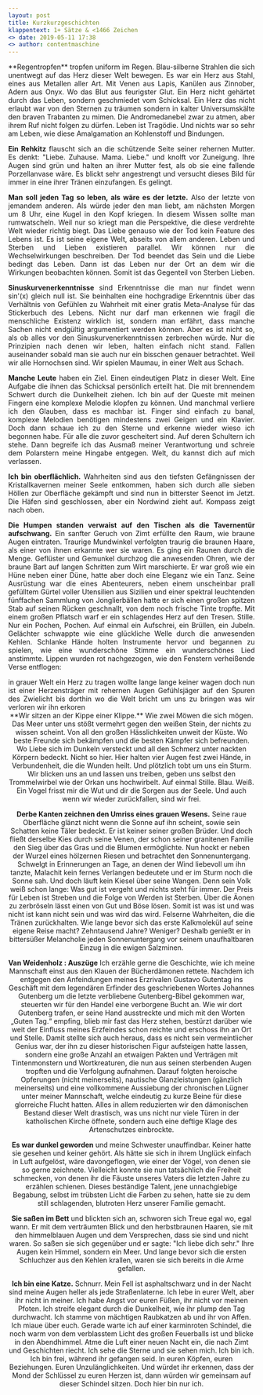 ```yaml
---
layout: post
title: Kurzkurzgeschichten 
klappentext: 1+ Sätze & <1466 Zeichen
<> date: 2019-05-11 17:38
<> author: contentmaschine
---
```

<div style="text-align:justify">
**Regentropfen** tropfen uniform im Regen. Blau-silberne Strahlen die sich unentwegt auf das Herz dieser Welt bewegen. Es war ein Herz aus Stahl, eines aus Metallen aller Art. Mit Venen aus Lapis, Kanülen aus Zinnober, Adern aus Onyx. Wo das Blut aus feurigster Glut. Ein Herz nicht gehärtet durch das Leben, sondern geschmiedet vom Schicksal. Ein Herz das nicht erlaubt war von den Sternen zu träumen sondern in kalter Universumskälte den braven Trabanten zu mimen. Die Andromedanebel zwar zu atmen, aber ihrem Ruf nicht folgen zu dürfen. Leben ist Tragödie. Und nichts war so sehr am Leben, wie diese Amalgamation an Kohlenstoff und Bindungen.

**Ein Rehkitz** flauscht sich an die schützende Seite seiner rehernen Mutter. Es denkt: "Liebe. Zuhause. Mama. Liebe." und knolft vor Zuneigung. Ihre Augen sind grün und halten an ihrer Mutter fest, als ob sie eine fallende Porzellanvase wäre. Es blickt sehr angestrengt und versucht dieses Bild für immer in eine ihrer Tränen einzufangen. Es gelingt.

**Man soll jeden Tag so leben, als wäre es der letzte.** Also der letzte von jemandem anderen. Als würde jeder den man liebt, am nächsten Morgen um 8 Uhr, eine Kugel in den Kopf kriegen. In diesem Wissen sollte man rumwatscheln. Weil nur so kriegt man die Perspektive, die diese verdrehte Welt wieder richtig biegt. Das Liebe genauso wie der Tod kein Feature des Lebens ist. Es ist seine eigene Welt, abseits von allem anderen. Leben und Sterben und Lieben existieren parallel. Wir können nur die Wechselwirkungen beschreiben. Der Tod beendet das Sein und die Liebe bedingt das Leben. Dann ist das Leben nur der Ort an dem wir die Wirkungen beobachten können. Somit ist das Gegenteil von Sterben Lieben.

**Sinuskurvenerkenntnisse** sind Erkenntnisse die man nur findet wenn sin'(x) gleich null ist. Sie beinhalten eine hochgradige Erkenntnis über das Verhältnis von Gefühlen zu Wahrheit mit einer gratis Meta-Analyse für das Stickerbuch des Lebens. Nicht nur darf man erkennen wie fragil die menschliche Existenz wirklich ist, sondern man erfährt, dass manche Sachen nicht endgültig argumentiert werden können. Aber es ist nicht so, als ob alles vor den Sinuskurvenerkenntnissen zerbrechen würde. Nur die Prinzipien nach denen wir leben, halten einfach nicht stand. Fallen auseinander sobald man sie auch nur ein bisschen genauer betrachtet. Weil wir alle Hornochsen sind. Wir spielen Maumau, in einer Welt aus Schach. 

**Manche Leute** haben ein Ziel. Einen eindeutigen Platz in dieser Welt. Eine Aufgabe die ihnen das Schicksal persönlich erteilt hat. Die mit brennendem Schwert durch die Dunkelheit ziehen. Ich bin auf der Queste mit meinen Fingern eine komplexe Melodie klopfen zu können. Und manchmal verliere ich den Glauben, dass es machbar ist. Finger sind einfach zu banal, komplexe Melodien benötigen mindestens zwei Geigen und ein Klavier. Doch dann schaue ich zu den Sterne und erkenne wieder wieso ich begonnen habe. Für alle die zuvor gescheitert sind. Auf deren Schultern ich stehe. Dann begreife ich das Ausmaß meiner Verantwortung und schreie dem Polarstern meine Hingabe entgegen. Welt, du kannst dich auf mich verlassen.

**Ich bin oberflächlich.** Wahrheiten sind aus den tiefsten Gefängnissen der Kristallkavernen meiner Seele entkommen, haben sich durch alle sieben Höllen zur Oberfläche gekämpft und sind nun in bitterster Seenot im Jetzt. Die Häfen sind geschlossen, aber ein Nordwind zieht auf. Kompass zeigt nach oben. 

**Die Humpen standen verwaist auf den Tischen als die Tavernentür aufschwang.** Ein sanfter Geruch von Zimt erfüllte den Raum, wie braune Augen eintraten. Traurige Mundwinkel verfolgten traurig die braunen Haare, als einer von ihnen erkannte wer sie waren. Es ging ein Raunen durch die Menge. Geflüster und Gemunkel durchzog die anwesenden Ohren, wie der braune Bart auf langen Schritten zum Wirt marschierte. Er war groß wie ein Hüne neben einer Düne, hatte aber doch eine Eleganz wie ein Tanz. Seine Ausrüstung war die eines Abenteurers, neben einem unscheinbar prall gefülltem Gürtel voller Utensilien aus Sizilien und einer spektral leuchtenden fünffachen Sammlung von Jonglierbällen hatte er sich einen großen spitzen Stab auf seinen Rücken geschnallt, von dem noch frische Tinte tropfte. Mit einem großen Pflatsch warf er ein schlagendes Herz auf den Tresen. Stille. Nur ein Pochen, Pochen. Auf einmal ein Aufschrei, ein Brüllen, ein Jubeln. Gelächter schwappte wie eine glückliche Welle durch die anwesenden Kehlen. Schlanke Hände holten Instrumente hervor und begannen zu spielen, wie eine wunderschöne Stimme ein wunderschönes Lied anstimmte. Lippen wurden rot nachgezogen, wie den Fenstern verheißende Verse entflogen: 
</div>

<div style="text-align: justify">
in grauer Welt ein Herz zu tragen  
wollte lange lange keiner wagen  
doch nun ist einer Herzensträger  
mit rehernen Augen Gefühlsjäger  
auf den Spuren des Zwielicht  
bis dorthin wo die Welt bricht  
um uns zu bringen was wir verloren  
wir ihn erkoren  
</div>

<div style="text-align: center">
**Wir sitzen an der Kippe einer Klippe.** Wie zwei Möwen die sich mögen. Das Meer unter uns stößt vermehrt gegen den weißen Stein, der nichts zu wissen scheint. Von all den großen Hässlichkeiten unweit der Küste. Wo beste Freunde sich bekämpfen und die besten Kämpfer sich befreunden. Wo Liebe sich im Dunkeln versteckt und all den Schmerz unter nackten Körpern bedeckt. Nicht so hier. Hier halten vier Augen fest zwei Hände, in Verbundenheit, die die Wunden heilt. Und plötzlich tobt um uns ein Sturm. Wir blicken uns an und lassen uns treiben, geben uns selbst den Trommelwirbel wie der Orkan uns hochwirbelt. Auf einmal Stille. Blau. Weiß. Ein Vogel frisst mir die Wut und dir die Sorgen aus der Seele. Und auch wenn wir wieder zurückfallen, sind wir frei. 

**Derbe Kanten zeichnen den Umriss eines grauen Wesens.** Seine raue Oberfläche glänzt nicht wenn die Sonne auf ihn scheint, sowie sein Schatten keine Täler bedeckt. Er ist keiner seiner großen Brüder. Und doch fließt derselbe Kies durch seine Venen, der schon seiner granitenen Familie den Sieg über das Gras und die Blumen ermöglichte. Nun hockt er neben der Wurzel eines hölzernen Riesen und betrachtet den Sonnenuntergang. Schwelgt in Erinnerungen an Tage, an denen der Wind liebevoll um ihn tanzte, Malachit kein fernes Verlangen bedeutete und er im Sturm noch die Sonne sah. Und doch läuft kein Kiesel über seine Wangen. Denn sein Volk weiß schon lange: Was gut ist vergeht und nichts steht für immer. Der Preis für Leben ist Streben und die Folge von Werden ist Sterben. Über die Äonen zu zerbröseln lässt einen von Gut und Böse lösen. Somit ist was ist und was nicht ist kann nicht sein und was wird das wird. Felserne Wahrheiten, die die Tränen zurückhalten. Wie lange bevor sich das erste Kalkmolekül auf seine eigene Reise macht? Zehntausend Jahre? Weniger? Deshalb genießt er in bittersüßer Melancholie jeden Sonnenuntergang vor seinem unaufhaltbaren Einzug in die ewigen Salzminen.

**Van Weidenholz : Auszüge** Ich erzähle gerne die Geschichte, wie ich meine Mannschaft einst aus den Klauen der Bücherdämonen rettete. Nachdem ich entgegen den Anfeindungen meines Erzrivalen Gustavo Gutentag ins Geschäft mit dem legendären Erfinder des geschriebenen Wortes Johannes Gutenberg um die letzte verbliebene Gutenberg-Bibel gekommen war, steuerten wir für den Handel eine verborgene Bucht an. Wie wir dort Gutenberg trafen, er seine Hand ausstreckte und mich mit den Worten „Guten Tag.“ empfing, blieb mir fast das Herz stehen, bestürzt darüber wie weit der Einfluss meines Erzfeindes schon reichte und erschoss ihn an Ort und Stelle. Damit stellte sich auch heraus, dass es nicht sein vermeintlicher Genius war, der ihn zu dieser historischen Figur aufsteigen hatte lassen, sondern eine große Anzahl an etwaigen Pakten und Verträgen mit Tintenmonstern und Wortkreaturen, die nun aus seinen sterbenden Augen tropften und die Verfolgung aufnahmen. Darauf folgten heroische Opferungen (nicht meinerseits), nautische Glanzleistungen (gänzlich meinerseits) und eine vollkommene Aussiebung der chronischen Lügner unter meiner Mannschaft, welche eindeutig zu kurze Beine für diese glorreiche Flucht hatten. Alles in allem reduzierten wir den dämonischen Bestand dieser Welt drastisch, was uns nicht nur viele Türen in der katholischen Kirche öffnete, sondern auch eine deftige Klage des Artenschutzes einbrockte.

**Es war dunkel geworden** und meine Schwester unauffindbar. Keiner hatte sie gesehen und keiner gehört. Als hätte sie sich in ihrem Unglück einfach in Luft aufgelöst, wäre davongeflogen, wie einer der Vögel, von denen sie so gerne zeichnete. Vielleicht konnte sie nun tatsächlich die Freiheit schmecken, von denen ihr die Fäuste unseres Vaters die letzten Jahre zu erzählen schienen. Dieses beständige Talent, jene unnachgiebige Begabung, selbst im trübsten Licht die Farben zu sehen, hatte sie zu dem still schlagenden, blutroten Herz unserer Familie gemacht.

**Sie saßen im Bett** und blickten sich an, schworen sich Treue egal wo, egal wann. Er mit dem verträumten Blick und den herbstbraunen Haaren, sie mit den himmelblauen Augen und dem Versprechen, dass sie sind und nicht waren. So saßen sie sich gegenüber und er sagte: "Ich liebe dich sehr." Ihre Augen kein Himmel, sondern ein Meer. Und lange bevor sich die ersten Schluchzer aus den Kehlen krallen, waren sie sich bereits in die Arme gefallen.

**Ich bin eine Katze.** Schnurr. Mein Fell ist asphaltschwarz und in der Nacht sind meine Augen heller als jede Straßenlaterne. Ich lebe in eurer Welt, aber ihr nicht in meiner. Ich habe Angst vor euren Füßen, ihr nicht vor meinen Pfoten. Ich streife elegant durch die Dunkelheit, wie ihr plump den Tag durchwacht. Ich stamme von mächtigen Raubkatzen ab und ihr von Affen. Ich miaue über euch. Gerade warte ich auf einer karminroten Schindel, die noch warm von dem verblasstem Licht des großen Feuerballs ist und blicke in den Abendhimmel. Atme die Luft einer neuen Nacht ein, die nach Zimt und Geschichten riecht. Ich sehe die Sterne und sie sehen mich. Ich bin ich. Ich bin frei, während ihr gefangen seid. In euren Köpfen, euren Beziehungen. Euren Unzulänglichkeiten. Und würdet ihr erkennen, dass der Mond der Schlüssel zu euren Herzen ist, dann würden wir gemeinsam auf dieser Schindel sitzen. Doch hier bin nur ich.
